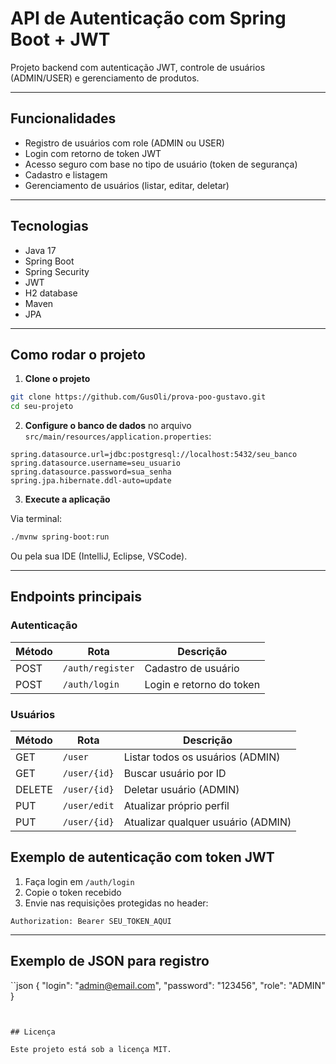 
# API de Autenticação com Spring Boot + JWT

Projeto backend com autenticação JWT, controle de usuários (ADMIN/USER) e gerenciamento de produtos.

---

## Funcionalidades

- Registro de usuários com role (ADMIN ou USER)
- Login com retorno de token JWT
- Acesso seguro com base no tipo de usuário (token de segurança)
- Cadastro e listagem
- Gerenciamento de usuários (listar, editar, deletar)


---

## Tecnologias

- Java 17
- Spring Boot
- Spring Security
- JWT
- H2 database
- Maven
- JPA

---

## Como rodar o projeto

1. **Clone o projeto**

```bash
git clone https://github.com/GusOli/prova-poo-gustavo.git
cd seu-projeto
```

2. **Configure o banco de dados** no arquivo `src/main/resources/application.properties`:

```properties
spring.datasource.url=jdbc:postgresql://localhost:5432/seu_banco
spring.datasource.username=seu_usuario
spring.datasource.password=sua_senha
spring.jpa.hibernate.ddl-auto=update
```

3. **Execute a aplicação**

Via terminal:

```bash
./mvnw spring-boot:run
```

Ou pela sua IDE (IntelliJ, Eclipse, VSCode).

---

## Endpoints principais

### Autenticação

| Método | Rota             | Descrição         |
|--------|------------------|-------------------|
| POST   | `/auth/register` | Cadastro de usuário |
| POST   | `/auth/login`    | Login e retorno do token |

### Usuários

| Método | Rota              | Descrição                |
|--------|-------------------|--------------------------|
| GET    | `/user`           | Listar todos os usuários (ADMIN) |
| GET    | `/user/{id}`      | Buscar usuário por ID    |
| DELETE | `/user/{id}`      | Deletar usuário (ADMIN)  |
| PUT    | `/user/edit`      | Atualizar próprio perfil |
| PUT    | `/user/{id}`      | Atualizar qualquer usuário (ADMIN) |

## Exemplo de autenticação com token JWT

1. Faça login em `/auth/login`
2. Copie o token recebido
3. Envie nas requisições protegidas no header:

```
Authorization: Bearer SEU_TOKEN_AQUI
```

---

## Exemplo de JSON para registro
``json
{
  "login": "admin@email.com",
  "password": "123456",
  "role": "ADMIN"
}
```


## Licença

Este projeto está sob a licença MIT.

